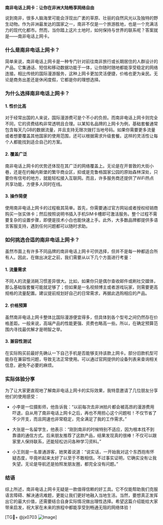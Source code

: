 **南非电话上网卡：让你在非洲大陆畅享网络自由**

说到南非，很多人脑海里可能会浮现出广袤的草原、壮丽的自然风光以及独特的野生动物。作为非洲最发达的国家之一，南非不仅是一个旅游胜地，也是一个充满活力的现代化都市。然而，当你踏上这片土地时，如何保持与世界的联系呢？答案就是——南非电话上网卡。

### 什么是南非电话上网卡？

简单来说，南非电话上网卡是一种专门针对前往南非旅行或长期居住的人群设计的产品。它集通话、短信和移动数据功能于一体，让你随时随地都能享受稳定的网络连接。相比传统的国际漫游服务，这种上网卡更加灵活便捷，价格也更为亲民。无论是商务出差还是休闲度假，它都是你的理想选择。

### 为什么选择南非电话上网卡？

#### 1. **性价比高**
   对于经常出国的人来说，国际漫游费可是个不小的负担。而南非电话上网卡则完全不同，它的资费结构非常透明且合理。以某知名品牌的上网卡为例，基础套餐通常包含每天几GB的数据流量，并且支持无限次拨打当地号码。如果你需要更多流量或者想要覆盖其他国家的使用范围，还可以根据需求升级套餐。这样的灵活性让每个人都能找到适合自己的方案。

#### 2. **覆盖广泛**
   南非电话上网卡的优势还体现在其广泛的网络覆盖上。无论是在开普敦的大街小巷，还是在约翰内斯堡的繁华商业区，抑或是克鲁格国家公园的原始森林深处，只要你有信号的地方，就能轻松接入互联网。而且，许多服务商还提供了WiFi热点共享功能，方便多人同时在线。

#### 3. **操作简便**
   使用南非电话上网卡的过程极其简单。首先，你需要通过官方网站或者授权经销商购买一张实体卡；然后按照说明书插入手机SIM卡槽即可激活服务。整个过程不需要复杂的设置步骤，即便是技术小白也能快速上手。此外，大多数品牌都提供多语言客服支持，遇到任何问题都可以随时求助。

### 如何挑选合适的南非电话上网卡？

虽然市面上有许多不同品牌的南非电话上网卡可供选择，但并不是每一种都适合所有人。因此，在做出决定之前，我们需要从以下几个方面进行考量：

#### 1. **流量需求**
   不同人的流量消耗习惯差异很大。比如，如果你只是偶尔查收邮件或刷社交媒体，那么基础版套餐可能就足够了；但如果是一名视频博主或者游戏玩家，则需要更高规格的流量配置。建议提前规划好自己的日常需求，再据此选购相应的产品。

#### 2. **价格预算**
   虽然南非电话上网卡整体比国际漫游便宜得多，但具体到各个型号之间仍然存在价格差距。一般来说，高端产品的性能更强、资费也略高一些。所以，在确定预算范围内寻找最优解才是明智之举。

#### 3. **兼容性测试**
   在实际购买前最好先确认一下自己手机是否能够支持该款上网卡。部分旧款机型可能存在兼容性问题，导致无法正常使用。可以通过官网提供的设备列表来查询相关信息，避免不必要的麻烦。

### 实际体验分享

为了让大家更直观地了解南非电话上网卡的实际效果，我特意邀请了几位朋友分享他们的使用感受：

- 小李是一位摄影师，他告诉我：“以前每次去非洲拍片都会被高昂的漫游费用吓退，自从用了南非电话上网卡之后，再也不用担心这个问题啦！不仅节省了不少开支，而且网速也非常稳定，完全满足了我的工作需求。”
  
- 大张是一名留学生，他表示：“刚到南非的时候特别不适应，因为根本找不到靠谱的通信方式。后来朋友推荐了这款产品，结果发现真的很棒！不仅可以跟家里人保持联系，还能轻松访问各种学习资料。”

- 小王则是一名普通游客，她笑着说道：“说实话，一开始我对这个东西抱有怀疑态度，毕竟听起来太好了以至于不敢相信。不过事实证明，它确实没有让我失望。无论是导航还是拍照发朋友圈，都完全没有问题。”

### 结语

综上所述，南非电话上网卡无疑是一款值得信赖的好工具。它不仅能帮助我们克服语言障碍、解决通讯难题，更能让我们更好地融入当地生活。当然，要想真正发挥出它的最大价值，还需要结合自身实际情况做出理性选择。希望这篇介绍能给大家带来启发，祝大家在未来的旅程中都能享受到畅通无阻的网络体验！

[TG💪+ @jx0703 ![Image](https://github.com/user-attachments/assets/dbca1d08-cadb-493c-b0ec-ad6f7a83f270)]